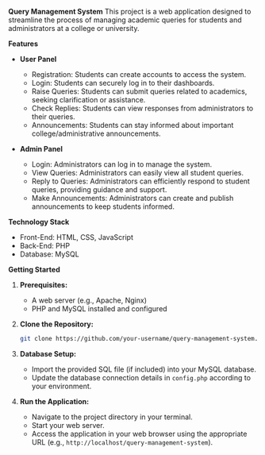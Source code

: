 **Query Management System**
This project is a web application designed to streamline the process of managing academic queries for students and administrators at a college or university.

**Features**
* **User Panel**
    * Registration: Students can create accounts to access the system.
    * Login: Students can securely log in to their dashboards.
    * Raise Queries: Students can submit queries related to academics, seeking clarification or assistance.
    * Check Replies: Students can view responses from administrators to their queries.
    * Announcements: Students can stay informed about important college/administrative announcements.

* **Admin Panel**
    * Login: Administrators can log in to manage the system.
    * View Queries: Administrators can easily view all student queries.
    * Reply to Queries: Administrators can efficiently respond to student queries, providing guidance and support.
    * Make Announcements: Administrators can create and publish announcements to keep students informed.

**Technology Stack**
* Front-End: HTML, CSS, JavaScript
* Back-End: PHP
* Database: MySQL

**Getting Started**
1. **Prerequisites:**
    * A web server (e.g., Apache, Nginx)
    * PHP and MySQL installed and configured

2. **Clone the Repository:**
   ```bash
   git clone https://github.com/your-username/query-management-system.git
   ```
   
3. **Database Setup:**
    * Import the provided SQL file (if included) into your MySQL database.
    * Update the database connection details in `config.php` according to your environment.
    
4. **Run the Application:**
    * Navigate to the project directory in your terminal.
    * Start your web server.
    * Access the application in your web browser using the appropriate URL (e.g., `http://localhost/query-management-system`).
